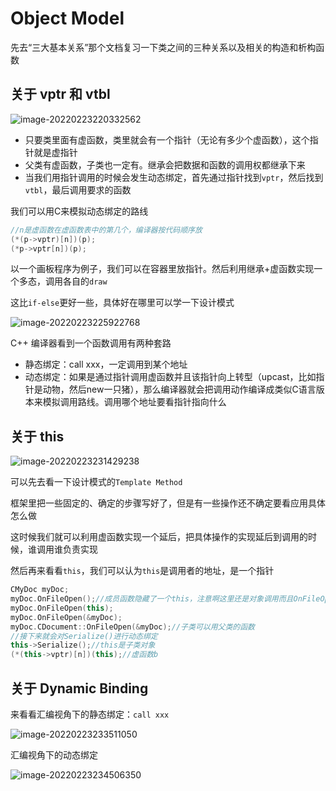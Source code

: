 # Object Model

先去“三大基本关系”那个文档复习一下类之间的三种关系以及相关的构造和析构函数

## 关于 vptr 和 vtbl

![image-20220223220332562](https://s2.loli.net/2022/02/23/5Qglf4ATHNROqMm.png)

* 只要类里面有虚函数，类里就会有一个指针（无论有多少个虚函数），这个指针就是虚指针
* 父类有虚函数，子类也一定有。继承会把数据和函数的调用权都继承下来
* 当我们用指针调用的时候会发生动态绑定，首先通过指针找到`vptr`，然后找到`vtbl`，最后调用要求的函数

我们可以用C来模拟动态绑定的路线

```cpp
//n是虚函数在虚函数表中的第几个，编译器按代码顺序放
(*(p->vptr)[n])(p);
(*p->vptr[n])(p);
```



以一个画板程序为例子，我们可以在容器里放指针。然后利用继承+虚函数实现一个多态，调用各自的`draw`

这比`if-else`更好一些，具体好在哪里可以学一下设计模式

![image-20220223225922768](https://s2.loli.net/2022/02/23/5bGdEn2VNUChXym.png)



C++ 编译器看到一个函数调用有两种套路

* 静态绑定：call xxx，一定调用到某个地址
* 动态绑定：如果是通过指针调用虚函数并且该指针向上转型（upcast，比如指针是动物，然后new一只猪），那么编译器就会把调用动作编译成类似C语言版本来模拟调用路线。调用哪个地址要看指针指向什么

## 关于 this

![image-20220223231429238](https://s2.loli.net/2022/02/23/M6oD7tR1LNcqUHF.png)

可以先去看一下设计模式的`Template Method`

框架里把一些固定的、确定的步骤写好了，但是有一些操作还不确定要看应用具体怎么做

这时候我们就可以利用虚函数实现一个延后，把具体操作的实现延后到调用的时候，谁调用谁负责实现

然后再来看看`this`，我们可以认为`this`是调用者的地址，是一个指针

```cpp
CMyDoc myDoc;
myDoc.OnFileOpen();//成员函数隐藏了一个this，注意啊这里还是对象调用而且OnFileOpen自己不是虚函数，所以这里是静态调用
myDoc.OnFileOpen(this);
myDoc.OnFileOpen(&myDoc);
myDoc.CDocument::OnFileOpen(&myDoc);//子类可以用父类的函数
//接下来就会对Serialize()进行动态绑定
this->Serialize();//this是子类对象
(*(this->vptr)[n])(this);//虚函数b
```



## 关于 Dynamic Binding

来看看汇编视角下的静态绑定：`call xxx`

![image-20220223233511050](https://s2.loli.net/2022/02/23/4ALMk5KSxYyI3F8.png)



汇编视角下的动态绑定

![image-20220223234506350](https://s2.loli.net/2022/02/23/DKgIbJ4w3iFtGRV.png)
